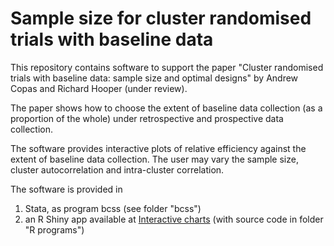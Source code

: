 # Sample size for cluster randomised trials with baseline data

This repository contains software to support the paper "Cluster randomised trials with baseline data: sample size and optimal designs" by Andrew Copas and Richard Hooper (under review). 

The paper shows how to choose the extent of baseline data collection (as a proportion of the whole) under retrospective and prospective data collection.

The software provides interactive plots of relative efficiency against the extent of baseline data collection. The user may vary the sample size, cluster autocorrelation and intra-cluster correlation.

The software is provided in 
1. Stata, as program bcss (see folder "bcss")
2. an R Shiny app available at 
[Interactive charts](https://kmcgrath.shinyapps.io/Rprograms) (with source code in folder "R programs")
